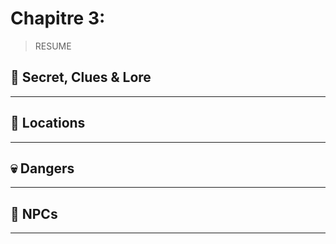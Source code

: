# Chapitre  3:  

> RESUME

## 🔎 Secret, Clues & Lore
______


## 📍 Locations
______



## 💀 Dangers
______



## 👥 NPCs
______

